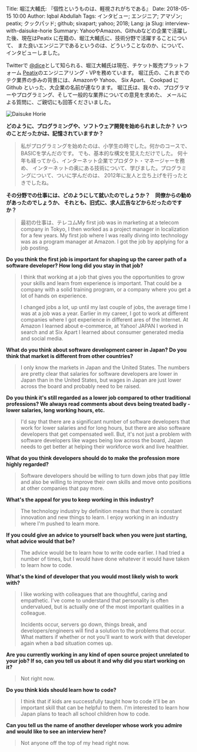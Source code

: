 Title: 堀江大輔氏: 『個性というものは、軽視されがちである』
Date: 2018-05-15 10:00
Author: Iqbal Abdullah
Tags: インタビュー; エンジニア; アマゾン; peatix; クックパッド; github; sixapart; yahoo; 2018;
Lang: ja
Slug: interview-with-daisuke-horie
Summary: YahooやAmazon、Githubなどの企業で活躍した後、現在はPeatix に在籍の、堀江大輔氏に、技術分野で活躍することについて、
また良いエンジニアであるというのは、どういうことなのか、について、インタビューしました。 

Twitterで [@dice](https://twitter.com/dice)として知られる、堀江大輔氏は現在、チケット販売プラットフォーム 
[Peatix](https://peatix.com/)のエンジニアリング・VPを務めています。
堀江氏の、これまでのテク業界の歩みの背景には、Amazonや Yahoo、 Six Apart、 Cookpad に Github
といった、大企業の名前が連なります。
堀江氏は、我々の、プログラマーやプログラミング、そして一般的な業界についての意見を求めた、
メールによる質問に、ご親切にも回答くださいました。

![Daisuke Horie]({filename}/images/engineer-interviews/daisuke-horie-picture.jpg)

**どのように、プログラミングや、ソフトウェア開発を始められましたか？
いつのことだったかは、記憶されていますか？**

> 私がプログラミングを始めたのは、小学生の時でした。何かのコースで、BASICを学んだのです。
> でも、基本的な構文を覚えただけでした。
> 何十年も経ってから、インターネット企業でプロダクト・マネージャーを務め、
> インターネットの奥にある技術について、学びました。プログラミングについて、ついに学んだのは、
> 2012年に友人と立ち上げを行ったときでしたね。

**その分野での仕事には、どのようにして就いたのでしょうか？　同僚からの勧めがあったのでしょうか、
それとも、旧式に、求人広告などからだったのですか？**

> 最初の仕事は、テレコムMy first job was in marketing at a telecom company in Tokyo, I then worked as a
> project manager in localization for a few years. My first job where I was really
> diving into technology was as a program manager at Amazon. I got the job by
> applying for a job posting.

**Do you think the first job is important for shaping up the career path of a
software developer? How long did you stay in that job?**

> I think that working at a job that gives you the opportunities to grow your
> skills and learn from experience is important. That could be a company with a
> solid training program, or a company where you get a lot of hands on experience.  
>
> I changed jobs a lot, up until my last couple of jobs, the average time I was
> at a job was a year. Earlier in my career, I got to work at different
> companies where I got experience in different ares of the Internet. At Amazon
> I learned about e-commerce, at Yahoo! JAPAN I worked in search and at Six
> Apart I learned about consumer generated media and social media.

**What do you think about software development career in Japan? Do you think
that market is different from other countries?**

> I only know the markets in Japan and the United States. The numbers are pretty
> clear that salaries for software developers are lower in Japan than in the
> United States, but wages in Japan are just lower across the board and probably
> need to be raised.

**Do you think it's still regarded as a lower job compared to other
traditional professions? We always read comments about devs being treated
badly - lower salaries, long working hours, etc.**

> I'd say that there are a significant number of software developers that work
> for lower salaries and for long hours, but there are also software developers
> that get compensated well. But, it's not just a problem with software
> developers like wages being low across the board, Japan needs to get better at
> helping their workforce work and live healthier.

**What do you think developers should do to make the profession more highly
regarded?**

> Software developers should be willing to turn down jobs that pay little and
> also be willing to improve their own skills and move onto positions at other
> companies that pay more.

**What's the appeal for you to keep working in this industry?**

> The technology industry by definition means that there is constant innovation
> and new things to learn. I enjoy working in an industry where I'm pushed to
> learn more.

**If you could give an advice to yourself back when you were just starting,
what advice would that be?**

> The advice would be to learn how to write code earlier. I had tried a number
> of times, but I would have done whatever it would have taken to learn how to
> code.

**What's the kind of developer that you would most likely wish to work with?**

> I like working with colleagues that are thoughtful, caring and empathetic.
> I've come to understand that personality is often undervalued, but is actually
> one of the most important qualities in a colleague.
>
> Incidents occur, servers go down, things break, and developers/engineers will
> find a solution to the problems that occur. What matters if whether or not
> you'll want to work with that developer again when a bad situation comes up.

**Are you currently working in any kind of open source project
unrelated to your job? If so, can you tell us about it and why did you start
working on it?**

> Not right now.

**Do you think kids should learn how to code?**

> I think that if kids are successfully taught how to code it'll be an important
> skill that can be helpful to them. I'm interested to learn how Japan plans to
> teach all school children how to code.

**Can you tell us the name of another developer whose work you admire and would
like to see an interview here?**

> Not anyone off the top of my head right now.
